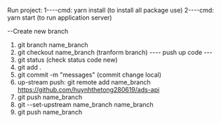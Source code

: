Run project:
1----cmd: yarn install (to install all package use)
2----cmd: yarn start (to run application server)


--Create new branch
1. git branch name_branch
2. git checkout name_branch (tranform branch)
---- push up code ---
1. git status (check status code new)
2. git add .
3. git commit -m "messages" (commit change local)
4. up-stream push: git remote add name_branch https://github.com/huynhthetong280619/ads-api
5. git push name_branch
6. git --set-upstream name_branch name_branch
7. git push name_branch